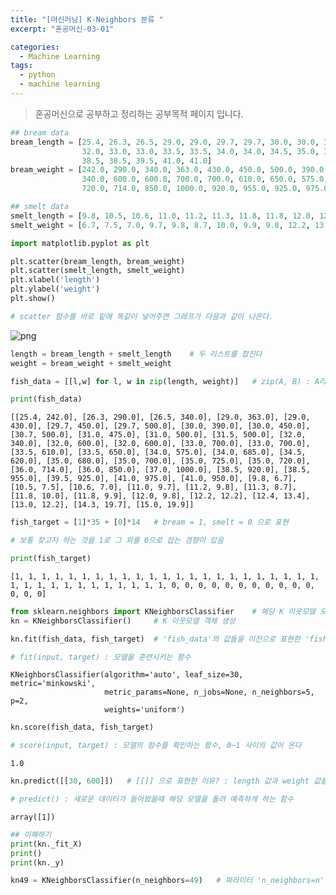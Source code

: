 ```yaml
---
title: "[머신러닝] K-Neighbors 분류 "
excerpt: "혼공머신-03-01"

categories:
  - Machine Learning
tags:
  - python
  - machine learning
---
```


> 혼공머신으로 공부하고 정리하는 공부목적 페이지 입니다.


```python
## bream data
bream_length = [25.4, 26.3, 26.5, 29.0, 29.0, 29.7, 29.7, 30.0, 30.0, 30.7, 31.0, 31.0, 31.5, 32.0, 32.0, 
                32.0, 33.0, 33.0, 33.5, 33.5, 34.0, 34.0, 34.5, 35.0, 35.0, 35.0, 35.0, 36.0, 36.0, 37.0, 
                38.5, 38.5, 39.5, 41.0, 41.0]
bream_weight = [242.0, 290.0, 340.0, 363.0, 430.0, 450.0, 500.0, 390.0, 450.0, 500.0, 475.0, 500.0, 500.0, 
                340.0, 600.0, 600.0, 700.0, 700.0, 610.0, 650.0, 575.0, 685.0, 620.0, 680.0, 700.0, 725.0, 
                720.0, 714.0, 850.0, 1000.0, 920.0, 955.0, 925.0, 975.0, 950.0]

## smelt data
smelt_length = [9.8, 10.5, 10.6, 11.0, 11.2, 11.3, 11.8, 11.8, 12.0, 12.2, 12.4, 13.0, 14.3, 15.0]
smelt_weight = [6.7, 7.5, 7.0, 9.7, 9.8, 8.7, 10.0, 9.9, 9.8, 12.2, 13.4, 12.2, 19.7, 19.9]
```


```python
import matplotlib.pyplot as plt

plt.scatter(bream_length, bream_weight)
plt.scatter(smelt_length, smelt_weight)
plt.xlabel('length')
plt.ylabel('weight')
plt.show()

# scatter 함수를 바로 밑에 똑같이 넣어주면 그래프가 다음과 같이 나온다.
```


    
![png](/img/ml_3_1_1.png "ml_3_1_1")
    



```python
length = bream_length + smelt_length    # 두 리스트를 합친다
weight = bream_weight + smelt_weight 

fish_data = [[l,w] for l, w in zip(length, weight)]   # zip(A, B) : A리스트와 B리스트에서 하나씩 뽑음

print(fish_data)
```

    [[25.4, 242.0], [26.3, 290.0], [26.5, 340.0], [29.0, 363.0], [29.0, 430.0], [29.7, 450.0], [29.7, 500.0], [30.0, 390.0], [30.0, 450.0], [30.7, 500.0], [31.0, 475.0], [31.0, 500.0], [31.5, 500.0], [32.0, 340.0], [32.0, 600.0], [32.0, 600.0], [33.0, 700.0], [33.0, 700.0], [33.5, 610.0], [33.5, 650.0], [34.0, 575.0], [34.0, 685.0], [34.5, 620.0], [35.0, 680.0], [35.0, 700.0], [35.0, 725.0], [35.0, 720.0], [36.0, 714.0], [36.0, 850.0], [37.0, 1000.0], [38.5, 920.0], [38.5, 955.0], [39.5, 925.0], [41.0, 975.0], [41.0, 950.0], [9.8, 6.7], [10.5, 7.5], [10.6, 7.0], [11.0, 9.7], [11.2, 9.8], [11.3, 8.7], [11.8, 10.0], [11.8, 9.9], [12.0, 9.8], [12.2, 12.2], [12.4, 13.4], [13.0, 12.2], [14.3, 19.7], [15.0, 19.9]]



```python
fish_target = [1]*35 + [0]*14   # bream = 1, smelt = 0 으로 표현

# 보통 찾고자 하는 것을 1로 그 외를 0으로 잡는 경향이 있음

print(fish_target)
```

    [1, 1, 1, 1, 1, 1, 1, 1, 1, 1, 1, 1, 1, 1, 1, 1, 1, 1, 1, 1, 1, 1, 1, 1, 1, 1, 1, 1, 1, 1, 1, 1, 1, 1, 1, 0, 0, 0, 0, 0, 0, 0, 0, 0, 0, 0, 0, 0, 0]



```python
from sklearn.neighbors import KNeighborsClassifier    # 해당 K 이웃모델 모듈 호출
kn = KNeighborsClassifier()     # K 이웃모델 객체 생성

kn.fit(fish_data, fish_target)  # 'fish_data'의 값들을 이진으로 표현한 'fish_target'에 대입시키기

# fit(input, target) : 모델을 훈련시키는 함수
```




    KNeighborsClassifier(algorithm='auto', leaf_size=30, metric='minkowski',
                         metric_params=None, n_jobs=None, n_neighbors=5, p=2,
                         weights='uniform')




```python
kn.score(fish_data, fish_target)

# score(input, target) : 모델의 점수를 확인하는 함수, 0~1 사이의 값이 온다
```




    1.0




```python
kn.predict([[30, 600]])   # [[]] 으로 표현한 이유? : length 값과 weight 값을 리스트in리스트로 표현해서

# predict() : 새로운 데이터가 들어왔을때 해당 모델을 돌려 예측하게 하는 함수
```




    array([1])




```python
## 이해하기
print(kn._fit_X)
print()
print(kn._y)
```


```python
kn49 = KNeighborsClassifier(n_neighbors=49)   # 파라미터 'n_neighbors=n' : 
```
